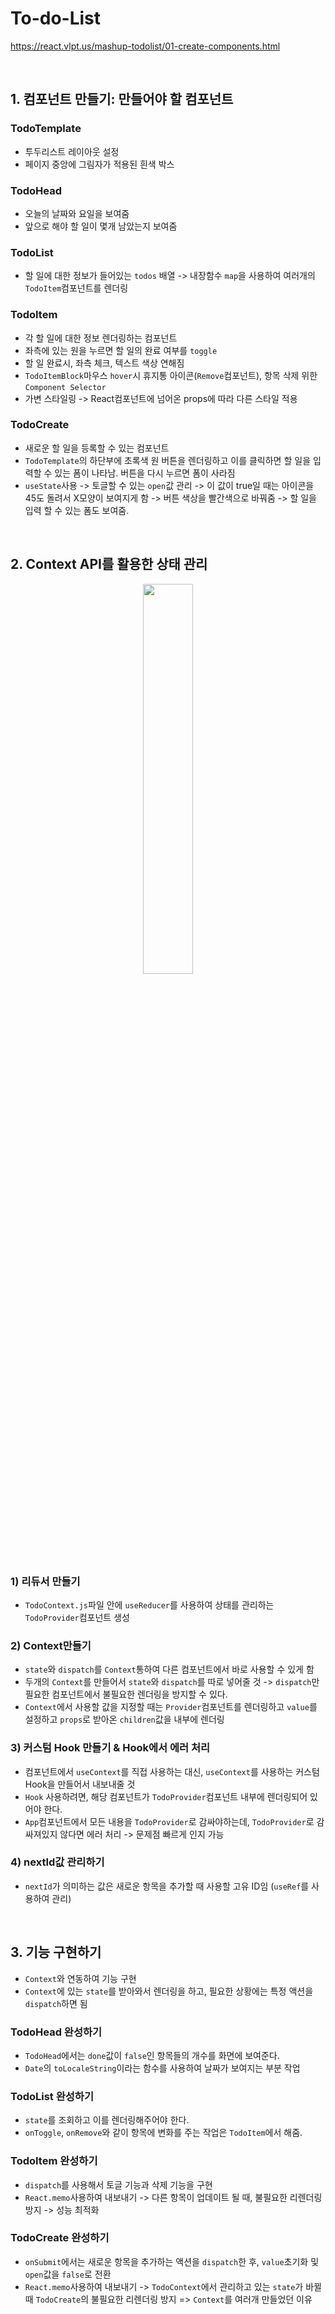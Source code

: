 # To-do-List

https://react.vlpt.us/mashup-todolist/01-create-components.html

<br />

## 1. 컴포넌트 만들기: 만들어야 할 컴포넌트

### TodoTemplate

- 투두리스트 레이아웃 설정
- 페이지 중앙에 그림자가 적용된 흰색 박스

### TodoHead

- 오늘의 날짜와 요일을 보여줌
- 앞으로 해야 할 일이 몇개 남았는지 보여줌

### TodoList

- 할 일에 대한 정보가 들어있는 `todos` 배열
  -> 내장함수 `map`을 사용하여 여러개의 `TodoItem`컴포넌트를 렌더링

### TodoItem

- 각 할 일에 대한 정보 렌더링하는 컴포넌트
- 좌측에 있는 원을 누르면 할 일의 완료 여부를 `toggle`
- 할 일 완료시, 좌측 체크, 텍스트 색상 연해짐
- `TodoItemBlock`마우스 `hover`시 휴지통 아이콘(`Remove`컴포넌트), 항목 삭제 위한 `Component Selector`
- 가변 스타일링 -> React컴포넌트에 넘어온 props에 따라 다른 스타일 적용

### TodoCreate

- 새로운 할 일을 등록할 수 있는 컴포넌트
- `TodoTemplate`의 하단부에 초록색 원 버튼을 렌더링하고
  이를 클릭하면 할 일을 입력할 수 있는 폼이 나타남.
  버튼을 다시 누르면 폼이 사라짐
- `useState`사용 -> 토글할 수 있는 `open`값 관리
  -> 이 값이 true일 때는 아이콘을 45도 돌려서 X모양이 보여지게 함
  -> 버튼 색상을 빨간색으로 바꿔줌
  -> 할 일을 입력 할 수 있는 폼도 보여줌.
  
<br/>

## 2. Context API를 활용한 상태 관리

<p align="center">
  <img width="40%" height="40%" src="https://user-images.githubusercontent.com/70371342/148914901-2d69bca1-4647-4356-81b7-4a9df633fc3b.png" />
</p>

### 1) 리듀서 만들기

- `TodoContext.js`파일 안에 `useReducer`를 사용하여 상태를 관리하는 `TodoProvider`컴포넌트 생성

### 2) Context만들기

- `state`와 `dispatch`를 `Context`통하여 다른 컴포넌트에서 바로 사용할 수 있게 함
- 두개의 `Context`를 만들어서 `state`와 `dispatch`를 따로 넣어줄 것
  -> `dispatch`만 필요한 컴포넌트에서 불필요한 렌더링을 방지할 수 있다.
- `Context`에서 사용할 값을 지정할 때는 `Provider`컴포넌트를 렌더링하고 `value`를 설정하고 `props`로 받아온 `children`값을 내부에 렌더링

### 3) 커스텀 Hook 만들기 & Hook에서 에러 처리

- 컴포넌트에서 `useContext`를 직접 사용하는 대신, `useContext`를 사용하는 커스텀 Hook을 만들어서 내보내줄 것
- `Hook` 사용하려면, 해당 컴포넌트가 `TodoProvider`컴포넌트 내부에 렌더링되어 있어야 한다.
- `App`컴포넌트에서 모든 내용을 `TodoProvider`로 감싸야하는데, `TodoProvider`로 감싸져있지 않다면 에러 처리 -> 문제점 빠르게 인지 가능

### 4) nextId값 관리하기

- `nextId`가 의미하는 값은 새로운 항목을 추가할 때 사용할 고유 ID임 (`useRef`를 사용하여 관리)
  
<br/>

## 3. 기능 구현하기

- `Context`와 연동하여 기능 구현
- `Context`에 있는 `state`를 받아와서 렌더링을 하고, 필요한 상황에는 특정 액션을 `dispatch`하면 됨

### TodoHead 완성하기

- `TodoHead`에서는 `done`값이 `false`인 항목들의 개수를 화면에 보여준다.
- `Date`의 `toLocaleString`이라는 함수를 사용하여 날짜가 보여지는 부분 작업

### TodoList 완성하기

- `state`를 조회하고 이를 렌더링해주어야 한다.
- `onToggle`, `onRemove`와 같이 항목에 변화를 주는 작업은 `TodoItem`에서 해줌.

### TodoItem 완성하기

- `dispatch`를 사용해서 토글 기능과 삭제 기능을 구현
- `React.memo`사용하여 내보내기 -> 다른 항목이 업데이트 될 때, 불필요한 리렌더링 방지 -> 성능 최적화

### TodoCreate 완성하기

- `onSubmit`에서는 새로운 항목을 추가하는 액션을 `dispatch`한 후,
  `value`초기화 및 `open`값을 `false`로 전환
- `React.memo`사용하여 내보내기 -> `TodoContext`에서 관리하고 있는
  `state`가 바뀔 때 `TodoCreate`의 불필요한 리렌더링 방지
  => `Context`를 여러개 만들었던 이유
